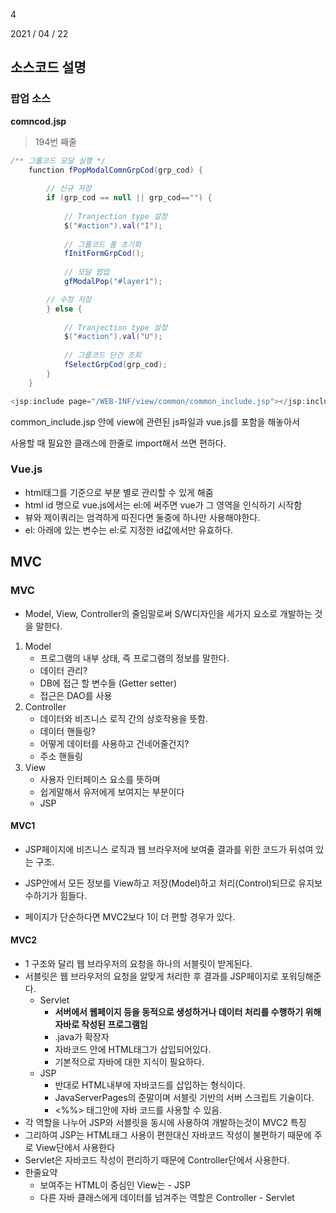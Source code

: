 4

2021 / 04 / 22



## 소스코드 설명

### 팝업 소스

**comncod.jsp** 

> 194번 째줄

~~~java
/** 그룹코드 모달 실행 */
	function fPopModalComnGrpCod(grp_cod) {
		
		// 신규 저장
		if (grp_cod == null || grp_cod=="") {
		
			// Tranjection type 설정
			$("#action").val("I");
			
			// 그룹코드 폼 초기화
			fInitFormGrpCod();
			
			// 모달 팝업
			gfModalPop("#layer1");

		// 수정 저장
		} else {
			
			// Tranjection type 설정
			$("#action").val("U");
			
			// 그룹코드 단건 조회
			fSelectGrpCod(grp_cod);
		}
	}
~~~

~~~java
<jsp:include page="/WEB-INF/view/common/common_include.jsp"></jsp:include>
~~~

common_include.jsp 안에 view에 관련된 js파일과 vue.js를 포함을 해놓아서

사용할 때 필요한 클래스에 한줄로 import해서 쓰면 편하다.



### Vue.js

- html태그를 기준으로 부분 별로 관리할 수 있게 해줌
- html id 명으로 vue.js에서는 el:에 써주면 vue가 그 영역을 인식하기 시작함
- 뷰와 제이쿼리는 엄격하게 따진다면 둘중에 하나만 사용해야한다.
- el: 아래에 있는 변수는 el:로 지정한 id값에서만 유효하다.



## MVC

### MVC

- Model, View, Controller의 줄임말로써 S/W디자인을 세가지 요소로 개발하는 것을 말한다.

1. Model
   - 프로그램의 내부 상태, 즉 프로그램의 정보를 말한다.
   - 데이터 관리?
   - DB에 접근 할 변수들 (Getter setter)
   - 접근은 DAO를 사용
2. Controller
   - 데이터와 비즈니스 로직 간의 상호작용을 뜻함.
   - 데이터 핸들링?
   - 어떻게 데이터를 사용하고 건네어줄건지?
   - 주소 핸들링
3. View
   - 사용자 인터페이스 요소를 뜻하며
   - 쉽게말해서 유저에게 보여지는 부분이다
   - JSP



#### MVC1

- JSP페이지에 비즈니스 로직과 웹 브라우저에 보여줄 결과를 위한 코드가 뒤섞여 있는 구조.

- JSP안에서 모든 정보를 View하고 저장(Model)하고 처리(Control)되므로 유지보수하기가 힘들다.
- 페이지가 단순하다면 MVC2보다 1이 더 편할 경우가 있다.



#### MVC2

- 1 구조와 달리 웹 브라우저의 요청을 하나의 서블릿이 받게된다.
- 서블릿은 웹 브라우저의 요청을 알맞게 처리한 후 결과를 JSP페이지로 포워딩해준다.
  - Servlet
    - **서버에서 웹페이지 등을 동적으로 생성하거나 데이터 처리를 수행하기 위해 자바로 작성된 프로그램임**
    - .java가 확장자
    - 자바코드 안에 HTML태그가 삽입되어있다.
    - 기본적으로 자바에 대한 지식이 필요하다.
  - JSP
    - 반대로 HTML내부에 자바코드를 삽입하는 형식이다.
    - JavaServerPages의 준말이며 서블릿 기반의 서버 스크립트 기술이다.
    - <%%> 태그안에 자바 코드를 사용할 수 있음.
- 각 역할을 나누어 JSP와 서블릿을 동시에 사용하여 개발하는것이 MVC2 특징
- 그리하여 JSP는 HTML태그 사용이 편한대신 자바코드 작성이 불편하기 때문에 주로 View단에서 사용한다
- Servlet은 자바코드 작성이 편리하기 때문에 Controller단에서 사용한다.
- 한줄요약
  - 보여주는 HTML이 중심인 View는 - JSP
  - 다른 자바 클래스에게 데이터를 넘겨주는 역할은 Controller - Servlet



